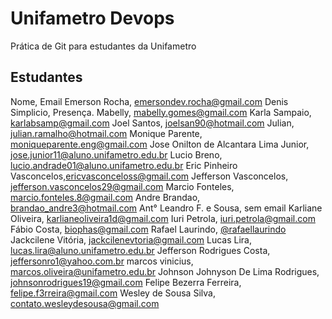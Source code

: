 # Unifametro Devops

Prática de Git para estudantes da Unifametro

## Estudantes
Nome, Email
Emerson Rocha, emersondev.rocha@gmail.com
Denis Simplicio, Presença.
Mabelly, mabelly.gomes@gmail.com
Karla Sampaio, karlabsamp@gmail.com
Joel Santos, joelsan90@hotmail.com
Julian, julian.ramalho@hotmail.com
Monique Parente, moniqueparente.eng@gmail.com
Jose Onilton de Alcantara Lima Junior, jose.junior11@aluno.unifametro.edu.br
Lucio Breno, lucio.andrade01@aluno.unifametro.edu.br
Eric Pinheiro Vasconcelos,ericvasconceloss@gmail.com
Jefferson Vasconcelos, jefferson.vasconcelos29@gmail.com
Marcio Fonteles, marcio.fonteles.8@gmail.com
Andre Brandao, brandao_andre3@hotmail.com
Ant° Leandro F. e Sousa, sem email
Karliane Oliveira, karlianeoliveira1d@gmail.com
Iuri Petrola, iuri.petrola@gmail.com
Fábio Costa, biophas@gmail.com
Rafael Laurindo, [@rafaellaurindo](https://www.github.com/rafaellaurindo)
Jackcilene Vitória, jackcilenevtoria@gmail.com
Lucas Lira, lucas.lira@aluno.unifametro.edu.br
Jefferson Rodrigues Costa, jeffersonro1@yahoo.com.br
marcos vinicius, marcos.oliveira@unifametro.edu.br
Johnson Johnyson De Lima Rodrigues, johnsonrodrigues19@gmail.com
Felipe Bezerra Ferreira, felipe.f3rreira@gmail.com
Wesley de Sousa Silva, contato.wesleydesousa@gmail.com
